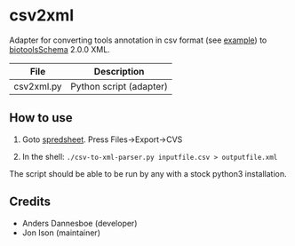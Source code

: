 # csv2xml
Adapter for converting tools annotation in csv format (see [example](https://github.com/bio-tools/biotoolsShim/csv2xml/xxx.html)) to [biotoolsSchema](https://github.com/bio-tools/biotoolsSchema/) 2.0.0 XML.

File | Description
---- | -----------
csv2xml.py | Python script (adapter)


How to use
----------

 1. Goto [spredsheet](). Press Files->Export->CVS

 2. In the shell: ``./csv-to-xml-parser.py inputfile.csv > outputfile.xml``

The script should be able to be run by any with a stock python3 installation.

Credits
-------
* Anders Dannesboe (developer)
* Jon Ison (maintainer)